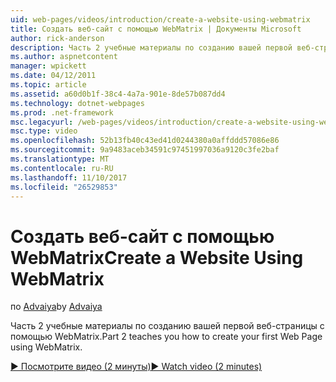 ```yaml
---
uid: web-pages/videos/introduction/create-a-website-using-webmatrix
title: Создать веб-сайт с помощью WebMatrix | Документы Microsoft
author: rick-anderson
description: Часть 2 учебные материалы по созданию вашей первой веб-страницы с помощью WebMatrix.
ms.author: aspnetcontent
manager: wpickett
ms.date: 04/12/2011
ms.topic: article
ms.assetid: a60d0b1f-38c4-4a7a-901e-8de57b087dd4
ms.technology: dotnet-webpages
ms.prod: .net-framework
msc.legacyurl: /web-pages/videos/introduction/create-a-website-using-webmatrix
msc.type: video
ms.openlocfilehash: 52b13fb40c43ed41d0244380a0affddd57086e86
ms.sourcegitcommit: 9a9483aceb34591c97451997036a9120c3fe2baf
ms.translationtype: MT
ms.contentlocale: ru-RU
ms.lasthandoff: 11/10/2017
ms.locfileid: "26529853"
---
```

<a name="create-a-website-using-webmatrix"></a><span data-ttu-id="f649b-103">Создать веб-сайт с помощью WebMatrix</span><span class="sxs-lookup"><span data-stu-id="f649b-103">Create a Website Using WebMatrix</span></span>
====================
<span data-ttu-id="f649b-104">по [Advaiya](https://twitter.com/Advaiyasolns)</span><span class="sxs-lookup"><span data-stu-id="f649b-104">by [Advaiya](https://twitter.com/Advaiyasolns)</span></span>

<span data-ttu-id="f649b-105">Часть 2 учебные материалы по созданию вашей первой веб-страницы с помощью WebMatrix.</span><span class="sxs-lookup"><span data-stu-id="f649b-105">Part 2 teaches you how to create your first Web Page using WebMatrix.</span></span>

[<span data-ttu-id="f649b-106">&#9654; Посмотрите видео (2 минуты)</span><span class="sxs-lookup"><span data-stu-id="f649b-106">&#9654; Watch video (2 minutes)</span></span>](https://channel9.msdn.com/Blogs/ASP-NET-Site-Videos/create-a-website-using-webmatrix)
